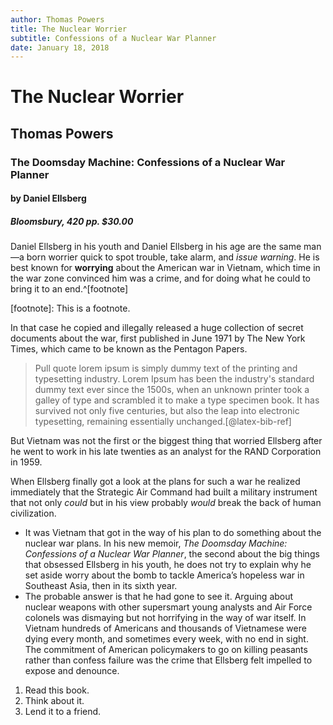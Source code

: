 ```yaml
---
author: Thomas Powers
title: The Nuclear Worrier
subtitle: Confessions of a Nuclear War Planner
date: January 18, 2018
---
```



# The Nuclear Worrier
## Thomas Powers

### The Doomsday Machine: Confessions of a Nuclear War Planner
#### by Daniel Ellsberg
##### Bloomsbury, 420 pp. $30.00

Daniel Ellsberg in his youth and Daniel Ellsberg in his age are the same man—a born worrier quick to spot trouble, take alarm, and _issue warning_. He is best known for **worrying** about the American war in Vietnam, which time in the war zone convinced him was a crime, and for doing what he could to bring it to an end.^[footnote]

[footnote]: This is a footnote.

In that case he copied and illegally released a huge collection of secret documents about the war, first published in June 1971 by The New York Times, which came to be known as the Pentagon Papers.

> Pull quote lorem ipsum is simply dummy text of the printing and typesetting industry. Lorem Ipsum has been the industry's standard dummy text ever since the 1500s, when an unknown printer took a galley of type and scrambled it to make a type specimen book. It has survived not only five centuries, but also the leap into electronic typesetting, remaining essentially unchanged.[@latex-bib-ref]

But Vietnam was not the first or the biggest thing that worried Ellsberg after he went to work in his late twenties as an analyst for the RAND Corporation in 1959.

<!-- His first and biggest worry was the American effort to defend itself with nuclear weapons.  -->

When Ellsberg finally got a look at the plans for such a war he realized immediately that the Strategic Air Command had built a military instrument that not only *could* but in his view probably *would* break the back of human civilization.

- It was Vietnam that got in the way of his plan to do something about the nuclear war plans. In his new memoir, _The Doomsday Machine: Confessions of a Nuclear War Planner_, the second about the big things that obsessed Ellsberg in his youth, he does not try to explain why he set aside worry about the bomb to tackle America’s hopeless war in Southeast Asia, then in its sixth year.
- The probable answer is that he had gone to see it. Arguing about nuclear weapons with other supersmart young analysts and Air Force colonels was dismaying but not horrifying in the way of war itself. In Vietnam hundreds of Americans and thousands of Vietnamese were dying every month, and sometimes every week, with no end in sight. The commitment of American policymakers to go on killing peasants rather than confess failure was the crime that Ellsberg felt impelled to expose and denounce.

1. Read this book.
2. Think about it.
3. Lend it to a friend.
